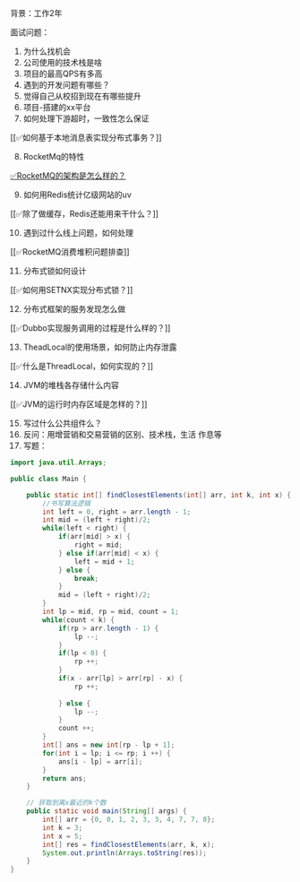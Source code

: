 

背景：工作2年



面试问题：



1. 为什么找机会
2. 公司使用的技术栈是啥
3. 项目的最高QPS有多高
4. 遇到的开发问题有哪些？
5. 觉得自己从校招到现在有哪些提升
6. 项目-搭建的xx平台
7. 如何处理下游超时，一致性怎么保证

[[✅如何基于本地消息表实现分布式事务？]]

8. RocketMq的特性

[✅RocketMQ的架构是怎么样的？](https://yuque.com/hollis666/aw7b67/fkx1hga7xlpbfbuv)

9. 如何用Redis统计亿级网站的uv

[[✅除了做缓存，Redis还能用来干什么？]]

10. 遇到过什么线上问题，如何处理

[[✅RocketMQ消费堆积问题排查]]

11. 分布式锁如何设计

[[✅如何用SETNX实现分布式锁？]]

12. 分布式框架的服务发现怎么做

[[✅Dubbo实现服务调用的过程是什么样的？]]

13. TheadLocal的使用场景，如何防止内存泄露

[[✅什么是ThreadLocal，如何实现的？]]

14. JVM的堆栈各存储什么内容

[[✅JVM的运行时内存区域是怎样的？]]

15. 写过什么公共组件么？
16. 反问：用增营销和交易营销的区别、技术栈，生活 作息等
17. 写题：

```java
import java.util.Arrays;

public class Main {

    public static int[] findClosestElements(int[] arr, int k, int x) {
        //书写算法逻辑
        int left = 0, right = arr.length - 1;
        int mid = (left + right)/2;
        while(left < right) {
            if(arr[mid] > x) {
                right = mid;
            } else if(arr[mid] < x) {
                left = mid + 1;
            } else {
                break;
            }
            mid = (left + right)/2;
        }
        int lp = mid, rp = mid, count = 1;
        while(count < k) {
            if(rp > arr.length - 1) {
                lp --;
            }
            if(lp < 0) {
                rp ++;
            }
            if(x - arr[lp] > arr[rp] - x) { 
                rp ++;
                
            } else {
                lp --;
            }
            count ++;
        }
        int[] ans = new int[rp - lp + 1];
        for(int i = lp; i <= rp; i ++) { 
            ans[i - lp] = arr[i]; 
        }
        return ans;
    }

    // 获取到离x最近的k个数
    public static void main(String[] args) {
        int[] arr = {0, 0, 1, 2, 3, 3, 4, 7, 7, 8};
        int k = 3;
        int x = 5;
        int[] res = findClosestElements(arr, k, x);
        System.out.println(Arrays.toString(res));
    }
}

```

